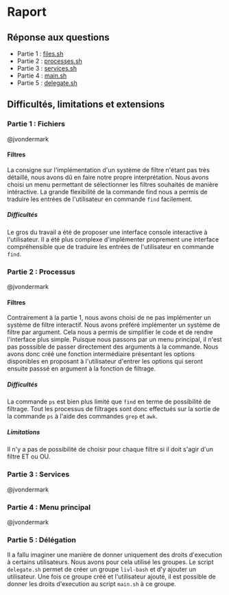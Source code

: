 # Raport

## Réponse aux questions

* Partie 1 : [files.sh](files.sh)
* Partie 2 : [processes.sh](processes.sh)
* Partie 3 : [services.sh](services.sh)
* Partie 4 : [main.sh](main.sh)
* Partie 5 : [delegate.sh](delegate.md)

## Difficultés, limitations et extensions

### Partie 1 : Fichiers

@jvondermark

#### **Filtres**

La consigne sur l'implémentation d'un système de filtre n'étant pas très détaillé, nous avons dû en faire notre propre interprétation.
Nous avons choisi un menu permettant de sélectionner les filtres souhaités de manière intéractive.
La grande flexibilité de la commande find nous a permis de traduire les entrées de l'utilisateur en commande `find` facilement.

##### **Difficultés**

Le gros du travail a été de proposer une interface console interactive à l'utilisateur.
Il a été plus complexe d'implémenter proprement une interface compréhensible que de traduire les entrées de l'utilisateur en commande `find`.

### Partie 2 : Processus

@jvondermark

#### **Filtres**

Contrairement à la partie 1, nous avons choisi de ne pas implémenter un système de filtre interactif.
Nous avons préféré implémenter un système de filtre par argument.
Cela nous a permis de simplifier le code et de rendre l'interface plus simple.
Puisque nous passons par un menu principal, il n'est pas posssible de passer directement des arguments à la commande.
Nous avons donc créé une fonction intermédiaire présentant les options disponibles en proposant à l'utilisateur d'entrer les options qui seront ensuite passsé en argument à la fonction de filtrage.

##### **Difficultés**

La commande `ps` est bien plus limité que `find` en terme de possibilité de filtrage.
Tout les processus de filtrages sont donc effectués sur la sortie de la commande `ps` à l'aide des commandes `grep` et `awk`.

##### **Limitations**

Il n'y a pas de possibilité de choisir pour chaque filtre si il doit s'agir d'un filtre ET ou OU.

### Partie 3 : Services

@jvondermark

### Partie 4 : Menu principal

@jvondermark

### Partie 5 : Délégation

Il a fallu imaginer une manière de donner uniquement des droits d'execution à certains utilisateurs.
Nous avons pour cela utilisé les groupes.
Le script `delegate.sh` permet de créer un groupe `livl-bash` et d'y ajouter un utilisateur.
Une fois ce groupe créé et l'utilisateur ajouté, il est possible de donner les droits d'execution au script `main.sh` à ce groupe.
